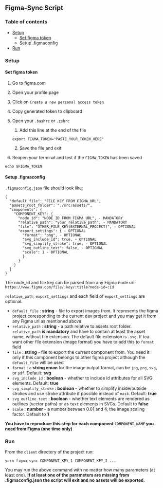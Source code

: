 ## Figma-Sync Script

### Table of contents

  - [Setup](#setup)  
    - [Set figma token](#set-figma-token)
    - [Setup .figmaconfig](#setup-figmaconfig)
  - [Run](#run)

### Setup

#### Set figma token

  1. Go to figma.com
  2. Open your profile page
  3. Click on `Create a new personal access token`
  4. Copy generated token to clipboard
  5. Open your `.bashrc` or `.zshrc`
     1. Add this line at the end of the file

     ``` 
     export FIGMA_TOKEN="PASTE_YOUR_TOKEN_HERE" 
     ```

     2. Save the file and exit
  6. Reopen your terminal and test if the `FIGMA_TOKEN` has been saved
  ```
  echo $FIGMA_TOKEN
  ``` 
#### Setup .figmaconfig
`.figmaconfig.json` file should look like:
    
    {
      "default_file": "FILE_KEY_FROM_FIGMA_URL",
      "assets_root_folder": "./src/assets/",
      "components": {
        "COMPONENT_KEY": {
          "node_id": "NODE_ID_FROM_FIGMA_URL", - MANDATORY
          "relative_path": "your_relative_path", - MANDATORY
          "file": "OTHER_FILE_KEY(EXTERNAL_PROJECT)", - OPTIONAL
          "export_settings": { - OPTIONAL
            "format": "png", - OPTIONAL
            "svg_include_id": true, - OPTIONAL
            "svg_simplify_stroke": true, - OPTIONAL
            "svg_outline_text": false, - OPTIONAL
            "scale": 1 - OPTIONAL
            }
          }
        }
      }
    }
  The node_id and file key can be parsed from any Figma node url:  
  `https://www.figma.com/file/:key/:title?node-id=:id`  
  
  `relative_path`, `export_settings` and each field of `export_settings` are optional.  
  - `default_file` : **string**  - file to export images from. It represents the figma project coresponding to the current dev project and you may get it from any Figma url as mentioned above
  - `relative_path` : **string**  - a path relative to assets root folder. `relative_path` **is mandatory** and have to contain at least the asset name, without file extension. The default file extension is `.svg`. If tou want other file extension (image format) you have to add this to `format` field
  - `file` : **string** - file to export the current component from. You need it only if this component belongs to other figma project although the `default_file` will be used
  - `format` : a **string enum** for the image output format, can be `jpg`, `png`, `svg`, or `pdf`. Default: **svg**
  - `svg_include_id` : **boolean** - whether to include id attributes for all SVG elements. Default: **true**
  - `svg_simplify_stroke` : **boolean** - whether to simplify inside/outside strokes and use stroke attribute if possible instead of `mask`. Default: **true**
  - `svg_outline_text` : **boolean** - whether text elements are rendered as outlines (vector paths) or as `text` elements in SVGs. Default to **false**
  - `scale` : **number** - a number between 0.01 and 4, the image scaling factor. Default to **1**

**You have to reproduce this step for each component `COMPONENT_NAME` you need from Figma (one time only)**

### Run
From the `client` directory of the project run:  
    
    yarn figma-sync COMPONENT_KEY_1 COMPONENT_KEY_2 ...
You may run the above command with no matter how many parameters (at least one). **If at least one of the parameters are missing from .figmaconfig.json the script will exit and no assets will be exported.**

  